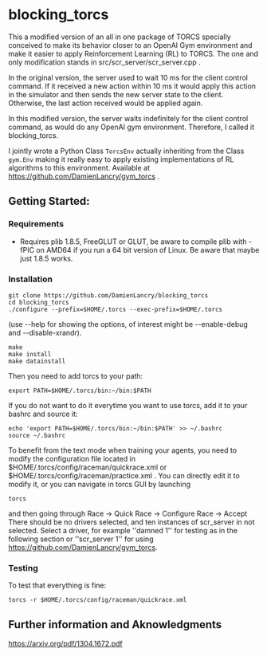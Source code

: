 # blocking_torcs

This a modified version of an all in one package of TORCS specially conceived to make its behavior closer to an OpenAI Gym 
environment and make it easier to apply Reinforcement Learning (RL) to TORCS. The one and only modification stands in src/scr_server/scr_server.cpp . 

In the original version, the server used to 
wait 10 ms for the client control command. If it received a new action within 10 ms it would apply this action in the simulator 
and then sends the new server state to the client. Otherwise, the last action received would be applied again.

In this modified version, the server waits indefinitely for the client control command, as would do any OpenAI gym environment. Therefore, I called it blocking_torcs.

I jointly wrote a Python Class ```TorcsEnv``` actually inheriting from the Class ```gym.Env``` making it really easy to apply existing implementations of RL algorithms to this environment. Available at https://github.com/DamienLancry/gym_torcs .

## Getting Started:

### Requirements
- Requires plib 1.8.5, FreeGLUT or GLUT, be aware to compile plib with -fPIC
  on AMD64 if you run a 64 bit version of Linux. Be aware that maybe just
  1.8.5 works.

### Installation
```
git clone https://github.com/DamienLancry/blocking_torcs
cd blocking_torcs
./configure --prefix=$HOME/.torcs --exec-prefix=$HOME/.torcs
```
(use --help for showing the options, of interest might be
  --enable-debug and --disable-xrandr).
```
make
make install
make datainstall
```
Then you need to add torcs to your path:
```
export PATH=$HOME/.torcs/bin:~/bin:$PATH
```
If you do not want to do it everytime you want to use torcs, add it to your bashrc and source it:
```
echo 'export PATH=$HOME/.torcs/bin:~/bin:$PATH' >> ~/.bashrc
source ~/.bashrc 
```
To benefit from the text mode when training your agents, you need to modify the configuration file located in 
$HOME/.torcs/config/raceman/quickrace.xml or $HOME/.torcs/config/raceman/practice.xml . You can directly edit it to modify it, or you can navigate in torcs GUI by launching
```
torcs
```
and then going through Race -> Quick Race -> Configure Race -> Accept
There should be no drivers selected, and ten instances of scr_server in not selected. 
Select a driver, for example ''damned 1'' for testing as in the following section or ''scr_server 1'' for using https://github.com/DamienLancry/gym_torcs.

### Testing 

To test that everything is fine:
```
torcs -r $HOME/.torcs/config/raceman/quickrace.xml
```

## Further information and Aknowledgments

https://arxiv.org/pdf/1304.1672.pdf
